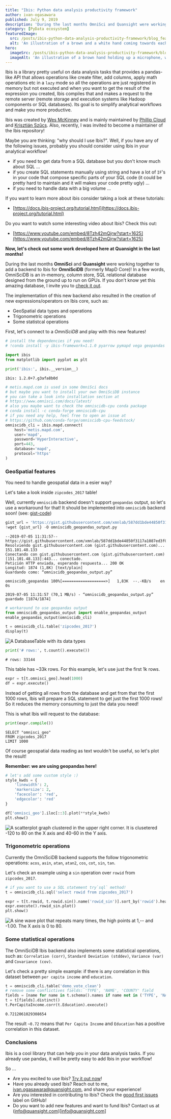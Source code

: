 ```yaml
---
title: "Ibis: Python data analysis productivity framework"
author: ivan-ogasawara
published: July 9, 2019
description: 'During the last months OmniSci and Quansight were working together to add a backend to Ibis for OmniSciDB (formerly MapD Core)The implementation of this new backend also resulted in the creation of new expressions/operators on Ibis core, such as GeoSpatial data types and operations, trigonometric operations and Ssome statistcal operations.'
category: [PyData ecosystem]
featuredImage:
  src: /posts/ibis-python-data-analysis-productivity-framework/blog_feature_var2.svg
  alt: 'An illustration of a brown and a white hand coming towards each other to pass a business card with the logo of Quansight Labs.'
hero:
  imageSrc: /posts/ibis-python-data-analysis-productivity-framework/blog_hero_var1.svg
  imageAlt: 'An illustration of a brown hand holding up a microphone, with some graphical elements highlighting the top of the microphone.'
---
```


Ibis is a library pretty useful on data analysis tasks that provides a
pandas-like API that allows operations like create filter, add columns,
apply math operations etc in a `lazy` mode so all the operations are
just registered in memory but not executed and when you want to get the
result of the expression you created, Ibis compiles that and makes a
request to the remote server (remote storage and execution systems like
Hadoop components or SQL databases). Its goal is to simplify analytical
workflows and make you more productive.

Ibis was created by [Wes McKinney](https://github.com/wesm) and is
mainly maintained by [Phillip Cloud](https://github.com/cpcloud) and
[Krisztián Szűcs](https://github.com/kszucs). Also, recently, I was
invited to become a maintainer of the Ibis repository!

Maybe you are thinking: \"why should I use Ibis?\". Well, if you have
any of the following issues, probably you should consider using Ibis in
your analytical workflow!

-   if you need to get data from a SQL database but you don't know much
    about SQL \...
-   if you create SQL statements manually using string and have a lot of
    `IF`'s in your code that compose specific parts of your SQL code
    (it could be pretty hard to maintain and it will makes your code
    pretty ugly) \...
-   if you need to handle data with a big volume \...

If you want to learn more about ibis consider taking a look at these
tutorials:

-   [https://docs.ibis-project.org/tutorial.html](https://docs.ibis-project.org/tutorial.html)

Do you want to watch some interesting video about Ibis? Check this out:

-   [https://www.youtube.com/embed/8Tzh42mQjrw?start=1625](https://www.youtube.com/embed/8Tzh42mQjrw?start=1625)

**Now, let's check out some work developed here at Quansight in the
last months!**

During the last months **OmniSci** and **Quansight** were working
together to add a backend to Ibis for **OmniSciDB** (formerly MapD
Core)! In a few words, OmniSciDB is an in-memory, column store, SQL
relational database designed from the ground up to run on GPUs. If you
don't know yet this amazing database, I invite you to [check it
out](https://omnisci.com).

The implementation of this new backend also resulted in the creation of
new expressions/operators on Ibis core, such as:

-   GeoSpatial data types and operations
-   Trigonometric operations
-   Some statistcal operations

First, let's connect to a *OmniSciDB* and play with this new features!

``` python
# install the dependencies if you need!
# !conda install -y ibis-framework=1.1.0 pyarrow pymapd vega geopandas geoalchemy2 shapely matplotlib --force-reinstall
```

``` python
import ibis
from matplotlib import pyplot as plt

print('ibis:', ibis.__version__)
```

    ibis: 1.2.0+7.g3afa8b0d

``` python
# metis.mapd.com is used in some OmniSci docs
# but maybe you want to install your own OmniSciDB instance
# you can take a look into installation section at 
# https://www.omnisci.com/docs/latest/
# also you maybe want to check the omniscidb-cpu conda package
# conda install -c conda-forge omniscidb-cpu
# if you need any help, feel free to open an issue at
# https://github.com/conda-forge/omniscidb-cpu-feedstock/
omniscidb_cli = ibis.mapd.connect(
    host='metis.mapd.com', 
    user='mapd', 
    password='HyperInteractive',
    port=443, 
    database='mapd',
    protocol='https'
)
```

### GeoSpatial features

You need to handle geospatial data in a esier way?

Let's take a look inside `zipcodes_2017` table!

Well, currently `omniscidb` backend doesn't support `geopandas` output,
so let's use a workaround for that! It should be implemented into
`omniscidb` backend soon! (see:
[gist-code](https://gist.githubusercontent.com/xmnlab/587dd1bde44850f3117a1087ed3f0f28/raw/0750400db90cf97319a91aa514648c31ad4ace45/omniscidb_geopandas_output.py))

``` python
gist_url = 'https://gist.githubusercontent.com/xmnlab/587dd1bde44850f3117a1087ed3f0f28/raw/0750400db90cf97319a91aa514648c31ad4ace45/omniscidb_geopandas_output.py'
!wget {gist_url} -O omniscidb_geopandas_output.py
```

    --2019-07-05 11:31:57--  https://gist.githubusercontent.com/xmnlab/587dd1bde44850f3117a1087ed3f0f28/raw/0750400db90cf97319a91aa514648c31ad4ace45/omniscidb_geopandas_output.py
    Resolviendo gist.githubusercontent.com (gist.githubusercontent.com)... 151.101.48.133
    Conectando con gist.githubusercontent.com (gist.githubusercontent.com)[151.101.48.133]:443... conectado.
    Petición HTTP enviada, esperando respuesta... 200 OK
    Longitud: 1874 (1,8K) [text/plain]
    Guardando como: “omniscidb_geopandas_output.py”

    omniscidb_geopandas 100%[===================>]   1,83K  --.-KB/s    en 0s      

    2019-07-05 11:31:57 (70,1 MB/s) - “omniscidb_geopandas_output.py” guardado [1874/1874]

``` python
# workaround to use geopandas output
from omniscidb_geopandas_output import enable_geopandas_output 
enable_geopandas_output(omniscidb_cli)
```

``` python
t = omniscidb_cli.table('zipcodes_2017')
display(t)
```

![A DatabaseTable with its data types](a0a51ad71e1a32140f3e47e71145e6a67d061750.png)

``` python
print('# rows:', t.count().execute())
```

    # rows: 33144

This table has \~33k rows. For this example, let's use just the first
1k rows.

``` python
expr = t[t.omnisci_geo].head(1000)
df = expr.execute()
```

Instead of getting all rows from the database and get from that the
first 1000 rows, Ibis will prepare a SQL statement to get just the first
1000 rows! So it reduces the memory consuming to just the data you need!

This is what Ibis will request to the database:

``` python
print(expr.compile())
```

    SELECT "omnisci_geo"
    FROM zipcodes_2017
    LIMIT 1000

Of course geospatial data reading as text wouldn't be useful, so let's
plot the result!

**Remember: we are using geopandas here!**

``` python
# let's add some custom style :)
style_kwds = {
    'linewidth': 2,
    'markersize': 2,
    'facecolor': 'red',
    'edgecolor': 'red'
}

df['omnisci_geo'].iloc[::3].plot(**style_kwds)
plt.show()
```

![A scatterplot graph clustered in the upper right corner. It is clusetered -120 to 80 on the X axis and 40-60 in the Y axis.](e62b7c1311b137ea2d1bfd6e7715369df26b2570.png)

### Trigonometric operations

Currently the OmniSciDB backend supports the follow trigonometric
operations: `acos`, `asin`, `atan`, `atan2`, `cos`, `cot`, `sin`, `tan`.

Let's check an example using a `sin` operation over `rowid` from
`zipcodes_2017`.

``` python
# if you want to use a SQL statement try`sql` method!
t = omniscidb_cli.sql('select rowid from zipcodes_2017')

expr = t[t.rowid, t.rowid.sin().name('rowid_sin')].sort_by('rowid').head(100)
expr.execute().rowid_sin.plot()
plt.show()
```

![A sine wave plot that repeats many times, the high points at 1,-- and -1.00. The X axis is 0 to 80.](70f0a567ee713d1392bab6d8fef07bbe9777c033.png)

### Some statistical operations

The OmniSciDB Ibis backend also implements some statistical operations,
such as: `Correlation (corr)`, `Standard Deviation (stddev)`,
`Variance (var)` and `Covariance (cov)`.

Let's check a pretty simple example: if there is any correlation in
this dataset between `per capita income` and `education`.

``` python
t = omniscidb_cli.table('demo_vote_clean')
# remove some conflictives fields: 'TYPE', 'NAME', 'COUNTY' field
fields = [name for name in t.schema().names if name not in ('TYPE', 'NAME', 'COUNTY')]
t = t[fields].distinct()
t.PerCapitaIncome.corr(t.Education).execute()
```

    0.7212061029308654

The result `~0.72` means that `Per Capita Income` and `Education` has a
positive correlation in this dataset.

### Conclusions

Ibis is a cool library that can help you in your data analysis tasks. If
you already use pandas, it will be pretty easy to add Ibis in your
workflow!

So \...

-   Are you excited to use Ibis? [Try it out
    now](https://docs.ibis-project.org/getting-started.html)!
-   Have you already used Ibis? Reach out to me,
    [ivan.ogasawara@quansight.com](ivan.ogasawara@quansight.com), and share your experience!
-   Are you interested in contributing to Ibis? Check the [good first
    issues](https://github.com/ibis-project/ibis/issues?q=is%3Aopen+is%3Aissue+label%3A%22good+first+issue%22)
    label on GitHub!
-   Do you want to add new features and want to fund Ibis? Contact us at
    (info@quansight.com)[info@quansight.com]
